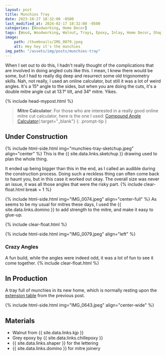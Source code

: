 ```yaml
---
layout: post
title: Munchies Tray
date: 2023-10-27 18:32:00 -0500
last_modified_at: 2024-02-17 18:32:00 -0500
categories: [Woodworking, Home Decor]
tags: [Wood, Woodworking, Walnut, Trays, Epoxy, Inlay, Home Decor, Shaper Origin, Dominos]
image: 
    path: /thumbnails/IMG_0079.jpeg
    alt: Hey hey it's the munchies
img_path: "/assets/img/posts/munchies-tray"
---
```


When I set out to do this, I hadn't really thought of the complications that are involved in doing angled cuts like this. I mean, I knew there would be some, but I had to really dig deep and resurrect some old trigonometry skills. Nah, not really, I used an online calculator, but still it was a lot of weird angles. It's a 15&deg; angle to the sides, but when you are doing the cuts, it's a double mitre angle cut at 13.1&deg; tilt, and 34&deg; mitre. Yikes.

{% include head-mypost.html %}

> **Mitre Calculator**: For those who are interested in a really good online mitre cut calculator, here is the one I used: [Compound Angle Calculator]{:target="_blank"}
{: .prompt-tip }

## Under Construction

{% include html-side.html img="munchies-tray-sketchup.jpeg" align="center" %}
This is the {{ site.data.links.sketchup }} drawing used to plan the whole thing.  

It ended up being bigger than this in the end, as I called an audible during the construction process.  Doing such a reckless thing can often come back to haunt you, but in this case it worked out okay.  The overall size was never an issue, it was all those angles that were the risky part.
{% include clear-float.html break = 1 %}

{% include html-side.html img="IMG_0074.jpeg" align="center-full" %}
As seems to be my usual for mitres these days, I used the {{ site.data.links.domino }} to add strength to the mitre, and make it easy to glue-up.

{% include clear-float.html %}

{% include html-side.html img="IMG_0079.jpeg" align="left" %}

### Crazy Angles

A fun build, while the angles were indeed odd, it was a lot of fun to see it come together.
{% include clear-float.html %}

## In Production

A tray full of munchies in its new home, which is normally resting upon the [extension table](/posts/extension-table) from the previous post.

{% include html-side.html img="IMG_0643.jpeg" align="center-wide" %}

## Materials

- Walnut from {{ site.data.links.kjp }}
- Grey epoxy by {{ site.data.links.chillepoxy }}
- {{ site.data.links.shaper }} for the lettering
- {{ site.data.links.domino }} for mitre joinery

[Compound Angle Calculator]: https://jansson.us/jcompound.html
